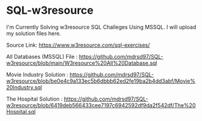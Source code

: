 # SQL-w3resource
I'm Currently Solving w3resource SQL Challeges Using MSSQL. I will upload my solution files here.


Source Link: https://www.w3resource.com/sql-exercises/

All Databases (MSSQL) File : https://github.com/mdrsd97/SQL-w3resource/blob/main/W3resource%20All%20Database.sql

Movie Industry Solution : https://github.com/mdrsd97/SQL-w3resource/blob/be0e4c9a133ec5b6dbbb62ed2fe19ba2b4dd3abf/Movie%20Industry.sql

The Hospital Solution : https://github.com/mdrsd97/SQL-w3resource/blob/6419deb566433cee7197c6942592df9da2f542df/The%20Hospital.sql
